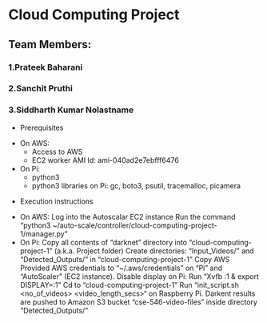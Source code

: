 # Cloud Computing Project
## Team Members:
### 1.Prateek Baharani
### 2.Sanchit Pruthi
### 3.Siddharth Kumar Nolastname


* Prerequisites 
- On AWS:
   - Access to AWS
   - EC2 worker AMI Id: ami-040ad2e7ebfff6476
- On Pi:
   - python3
   - python3 libraries on Pi: gc, boto3, psutil, tracemalloc, picamera

* Execution instructions
- On AWS:
  Log into the Autoscalar EC2 instance
  Run the command “python3 ~/auto-scale/controller/cloud-computing-project-1/manager.py”
- On Pi:
  Copy all contents of “darknet” directory into “cloud-computing-project-1” (a.k.a. Project folder)
  Create directories: “Input_Videos/” and “Detected_Outputs/” in “cloud-computing-project-1”
  Copy AWS Provided AWS credentials to “~/.aws/credentials” on “Pi” and “AutoScaler” (EC2 instance).
  Disable display on Pi: Run “Xvfb :1 & export DISPLAY=:1”
  Cd to “cloud-computing-project-1”
  Run “init_script.sh <no_of_videos> <video_length_secs>“ on Raspberry Pi. 
  Darkent results are pushed to Amazon S3 bucket “cse-546-video-files” inside directory “Detected_Outputs/”
